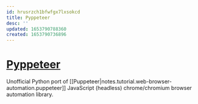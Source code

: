 ```yaml
---
id: hrusrzch1bfwfgx7lxsokcd
title: Pyppeteer
desc: ''
updated: 1653790788360
created: 1653790736896
---
```

# [Pyppeteer](https://github.com/pyppeteer/pyppeteer)

Unofficial Python port of [[Puppeteer|notes.tutorial.web-browser-automation.puppeteer]] JavaScript (headless) chrome/chromium browser automation library.